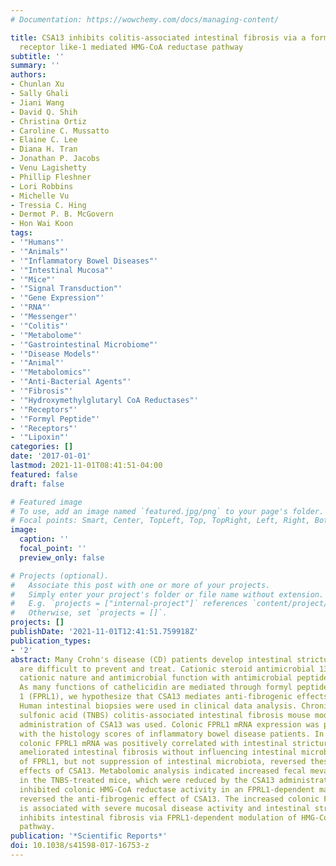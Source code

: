 ```yaml
---
# Documentation: https://wowchemy.com/docs/managing-content/

title: CSA13 inhibits colitis-associated intestinal fibrosis via a formyl peptide
  receptor like-1 mediated HMG-CoA reductase pathway
subtitle: ''
summary: ''
authors:
- Chunlan Xu
- Sally Ghali
- Jiani Wang
- David Q. Shih
- Christina Ortiz
- Caroline C. Mussatto
- Elaine C. Lee
- Diana H. Tran
- Jonathan P. Jacobs
- Venu Lagishetty
- Phillip Fleshner
- Lori Robbins
- Michelle Vu
- Tressia C. Hing
- Dermot P. B. McGovern
- Hon Wai Koon
tags:
- '"Humans"'
- '"Animals"'
- '"Inflammatory Bowel Diseases"'
- '"Intestinal Mucosa"'
- '"Mice"'
- '"Signal Transduction"'
- '"Gene Expression"'
- '"RNA"'
- '"Messenger"'
- '"Colitis"'
- '"Metabolome"'
- '"Gastrointestinal Microbiome"'
- '"Disease Models"'
- '"Animal"'
- '"Metabolomics"'
- '"Anti-Bacterial Agents"'
- '"Fibrosis"'
- '"Hydroxymethylglutaryl CoA Reductases"'
- '"Receptors"'
- '"Formyl Peptide"'
- '"Receptors"'
- '"Lipoxin"'
categories: []
date: '2017-01-01'
lastmod: 2021-11-01T08:41:51-04:00
featured: false
draft: false

# Featured image
# To use, add an image named `featured.jpg/png` to your page's folder.
# Focal points: Smart, Center, TopLeft, Top, TopRight, Left, Right, BottomLeft, Bottom, BottomRight.
image:
  caption: ''
  focal_point: ''
  preview_only: false

# Projects (optional).
#   Associate this post with one or more of your projects.
#   Simply enter your project's folder or file name without extension.
#   E.g. `projects = ["internal-project"]` references `content/project/deep-learning/index.md`.
#   Otherwise, set `projects = []`.
projects: []
publishDate: '2021-11-01T12:41:51.759918Z'
publication_types:
- '2'
abstract: Many Crohn's disease (CD) patients develop intestinal strictures, which
  are difficult to prevent and treat. Cationic steroid antimicrobial 13 (CSA13) shares
  cationic nature and antimicrobial function with antimicrobial peptide cathelicidin.
  As many functions of cathelicidin are mediated through formyl peptide receptor-like
  1 (FPRL1), we hypothesize that CSA13 mediates anti-fibrogenic effects via FPRL1.
  Human intestinal biopsies were used in clinical data analysis. Chronic trinitrobenzene
  sulfonic acid (TNBS) colitis-associated intestinal fibrosis mouse model with the
  administration of CSA13 was used. Colonic FPRL1 mRNA expression was positively correlated
  with the histology scores of inflammatory bowel disease patients. In CD patients,
  colonic FPRL1 mRNA was positively correlated with intestinal stricture. CSA13 administration
  ameliorated intestinal fibrosis without influencing intestinal microbiota. Inhibition
  of FPRL1, but not suppression of intestinal microbiota, reversed these protective
  effects of CSA13. Metabolomic analysis indicated increased fecal mevalonate levels
  in the TNBS-treated mice, which were reduced by the CSA13 administration. CSA13
  inhibited colonic HMG-CoA reductase activity in an FPRL1-dependent manner. Mevalonate
  reversed the anti-fibrogenic effect of CSA13. The increased colonic FPRL1 expression
  is associated with severe mucosal disease activity and intestinal stricture. CSA13
  inhibits intestinal fibrosis via FPRL1-dependent modulation of HMG-CoA reductase
  pathway.
publication: '*Scientific Reports*'
doi: 10.1038/s41598-017-16753-z
---
```

